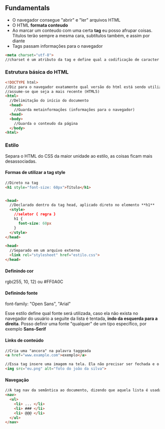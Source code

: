 ## Fundamentals

- O navegador consegue "abrir" e "ler" arquivos HTML
- O HTML **formata conteudo**
- Ao marcar um conteudo com uma certa **tag** eu posso afrupar coisas. Títulos terão sempre a mesma cara, subtítulos também, e assim por diante
- Tags passam informações para o navegador

```HTML
<meta charset="utf-8">
//charset é um atributo da tag e define qual a codificação de caracter está sendo utilizada na página
```
### Estrutura básica do HTML

```HTML
<!DOCTYPE html>
//Diz para o navegador exatamente qual versão do html está sendo utilizada, neste caso não está explícito então
//assume-se que seja a mais recente (HTML5)
<html>
  //Delimitação do início do documento
  <head>
  	//Guarda metainformações (informações para o navegador)
  <head>
  <body>
    //Guarda o conteudo da página
  </body>
<html>
```
### Estilo

Separa o HTML do CSS da maior unidade ao estilo, as coisas ficam mais desassociadas. 

#### Formas de utilizar a tag style

```HTML
//Direto na tag
<h1 style="font-size: 60px">Título</h1>


<head>
  //Declarado dentro da tag head, aplicado direto no elemento **h1**
  <style>
  	//seletor { regra }
    h1 {
      font-size: 60px
    }
  </style>
</head>

<head>
  //Separado em um arquivo externo
  <link rel="stylesheet" href="estilo.css">
</head>
```

#### Definindo cor
rgb(255, 10, 12) ou #FF0A0C
#### Definindo fonte
font-family: "Open Sans", "Arial"

Esse estilo define qual fonte será utilizada, caso ela não exista no navegador do usuário a seguite da lista é tentada, **indo da esquerda para a direita**. Posso definir uma fonte "qualquer" de um tipo específico, por exemplo **Sans-Serif**

#### Links de conteúdo
```HTML
//Cria uma "ancora" na palavra taggeada
<a href="www.example.com">exemplo</a>

//Essa tag insere uma imagem na tela. Ela não precisar ser fechada e o atributo alt é utilizado para prover acessibilidade para leitores de tela e informar para robôs de busca do que se trata a imagem.
<img src="eu.png" alt="foto do joão da silva">
```

#### Navegação
```HTML
//A tag nav da semântica ao documento, dizendo que aquela lista é usada para navegação do site. Isso é util para correta indexação do site por ferramentas de busca.
<nav>
  <ul>
    <li> ... </li>
    <li> ### </li>
    <li> @@@ </li>
  </ul>
</nav>
```











